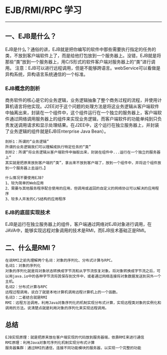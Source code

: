 # EJB/RMI/RPC 学习
-------
## 一、EJB是什么？
   EJB是什么？通俗的讲，EJB就是把你编写的软件中那些需要执行指定的任务的类，不放到客户端软件上了，而是给他打包放到一个服务器上。没错，EJB就是将那些“类”放到一个服务器上，用C/S形式的软件客户端对服务器上的“类”进行调用。
   注意：EJB可以进行远程调用，但是不能够跨语言。webService可以看做是异构系统，异构语言系统通信的一个标准。

### EJB概念的剖析
   商务软件的核心是它的业务逻辑，业务逻辑抽象了整个商务过程的流程，并使用计算机语言将他实现。J2EE对于这个问题的处理方法是将这业务逻辑从客户端软件中抽离出来，封装在一个组件中，这个组件运行在一个独立的服务器上，客户端软件通过网络调用服务器上的组件来实现业务逻辑，而客户端软件的功能单纯到只负责发送调用请求和显示处理结果。在J2EE中，这个运行在独立服务器上，并封装了业务逻辑的组件就是EJB(Enterprise Java Bean）。
   
    剖析1：所谓的“业务逻辑”
    所谓的业务逻辑我们可以理解成执行特定任务的“类”
    剖析2：所谓“将业务逻辑从客户端软件中抽取出来，封装在组件中...运行在一个独立的服务器上”
    其实就是把原来放到客户端的“类”，拿出来不放到客户端了，放到一个组件中，并将这个组件放到一个服务器上去运行。】
    
    什么情况不要使用EJB?
    1、较为简单的Web应用
    2、需要与其他服务程序配合使用的应用，但调用或返回的自定义的网络协议可以解决的应用程序
    3、较多人并发的C/S结构的应用程序
   
### EJB的底层实现技术
   EJB是运行在独立服务器上的组件，客户端通过网络对EJB对象进行调用，在JAVA中，能够实现远程对象调用的技术是RMI，而EJB技术基础正是RMI。
   
## 二、什么是RMI？
    在说RMI之前先理解两个名词：对象的序列化、分布式计算与RPC。
    名词1：对象的序列化
    对象的序列化就是将对象状态转换成字节流和从字节流恢复对象。将对象转换成字节流之后，可以用java.io中的各种字节流将其保存到文件中，或者通过网络连接将对象数据发送到另外一个主机。
    名词2：分布式计算与RPC
    远程过程调用，说白了就是本地计算机调用远程计算机上的一个函数。
    名词3：二者结合就是RMI
    RMI：远程方法调用，利用Java对象序列化的机制实现分布式计算，实现远程类对象的实例化和调用的方法。说清楚点就是利用对象的序列化来实现远程调用。
    
   
## 总结 
    EJB实现原理：就是把原来放在客户端实现的代码放到服务器端，依靠RMI来进行通信
    RMI原理：利用Java对象可序列化机制实现分布式计算
    服务器集群：通过RMI的通信，连接不同功能模块的服务器，以实现一个完整的功能
